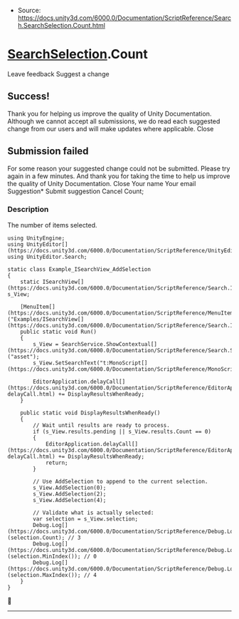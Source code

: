 * Source: https://docs.unity3d.com/6000.0/Documentation/ScriptReference/Search.SearchSelection.Count.html

#  [SearchSelection](https://docs.unity3d.com/6000.0/Documentation/ScriptReference/Search.SearchSelection.html).Count
Leave feedback
Suggest a change
## Success!
Thank you for helping us improve the quality of Unity Documentation. Although we cannot accept all submissions, we do read each suggested change from our users and will make updates where applicable.
Close
## Submission failed
For some reason your suggested change could not be submitted. Please <a>try again</a> in a few minutes. And thank you for taking the time to help us improve the quality of Unity Documentation.
Close
Your name Your email Suggestion* Submit suggestion
Cancel
Count; 
### Description
The number of items selected.
```
using UnityEngine;
using UnityEditor[](https://docs.unity3d.com/6000.0/Documentation/ScriptReference/UnityEditor.html);
using UnityEditor.Search;

static class Example_ISearchView_AddSelection
{
    static ISearchView[](https://docs.unity3d.com/6000.0/Documentation/ScriptReference/Search.ISearchView.html) s_View;

    [MenuItem[](https://docs.unity3d.com/6000.0/Documentation/ScriptReference/MenuItem.html)("Examples/ISearchView[](https://docs.unity3d.com/6000.0/Documentation/ScriptReference/Search.ISearchView.html)/AddSelection")]
    public static void Run()
    {
        s_View = SearchService.ShowContextual[](https://docs.unity3d.com/6000.0/Documentation/ScriptReference/Search.SearchService.ShowContextual.html)("asset");
        s_View.SetSearchText("t:MonoScript[](https://docs.unity3d.com/6000.0/Documentation/ScriptReference/MonoScript.html)");

        EditorApplication.delayCall[](https://docs.unity3d.com/6000.0/Documentation/ScriptReference/EditorApplication-delayCall.html) += DisplayResultsWhenReady;
    }

    public static void DisplayResultsWhenReady()
    {
        // Wait until results are ready to process.
        if (s_View.results.pending || s_View.results.Count == 0)
        {
            EditorApplication.delayCall[](https://docs.unity3d.com/6000.0/Documentation/ScriptReference/EditorApplication-delayCall.html) += DisplayResultsWhenReady;
            return;
        }

        // Use AddSelection to append to the current selection.
        s_View.AddSelection(0);
        s_View.AddSelection(2);
        s_View.AddSelection(4);

        // Validate what is actually selected:
        var selection = s_View.selection;
        Debug.Log[](https://docs.unity3d.com/6000.0/Documentation/ScriptReference/Debug.Log.html)(selection.Count); // 3
        Debug.Log[](https://docs.unity3d.com/6000.0/Documentation/ScriptReference/Debug.Log.html)(selection.MinIndex()); // 0
        Debug.Log[](https://docs.unity3d.com/6000.0/Documentation/ScriptReference/Debug.Log.html)(selection.MaxIndex()); // 4
    }
}

```

* * *
